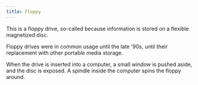 ```yaml
---
title: Floppy
---
```


This is a floppy drive, so-called because information is stored on a flexible magnetized disc.

Floppy drives were in common usage until the late '90s, until their replacement with other portable media storage.

When the drive is inserted into a computer, a small window is pushed aside, and the disc is exposed. A spindle inside the computer spins the floppy around.
